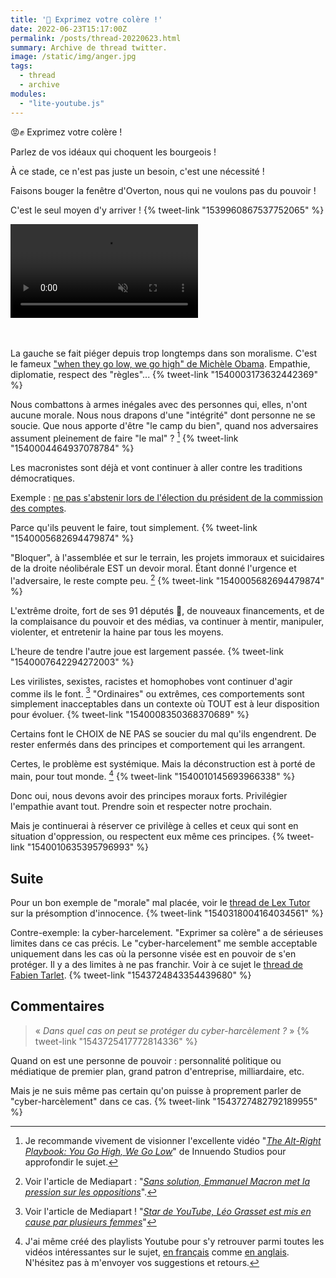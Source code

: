 ```yaml
---
title: '🧶 Exprimez votre colère !'
date: 2022-06-23T15:17:00Z
permalink: /posts/thread-20220623.html
summary: Archive de thread twitter.
image: /static/img/anger.jpg
tags:
  - thread
  - archive
modules:
  - "lite-youtube.js"
---
```


:rage::fist: Exprimez votre colère !

Parlez de vos idéaux qui choquent les bourgeois !

À ce stade, ce n'est pas juste un besoin, c'est une nécessité !

Faisons bouger la fenêtre d'Overton, nous qui ne voulons pas du pouvoir !

C'est le seul moyen d'y arriver !
{% tweet-link "1539960867537752065" %}

<video autoplay loop muted playsinline src="https://media.giphy.com/media/N7vysOmYh5sru/giphy.mp4"></video>

<br/><br/>
La gauche se fait piéger depuis trop longtemps dans son moralisme.
C'est le fameux ["when they go low, we go high" de Michèle Obama](https://time.com/5459984/michelle-obama-go-high/).
Empathie, diplomatie, respect des "règles"...
{% tweet-link "1540003173632442369" %}

Nous combattons à armes inégales avec des personnes qui, elles, n'ont aucune morale. Nous nous drapons d'une "intégrité" dont personne ne se soucie. Que nous apporte d'être "le camp du bien", quand nos adversaires assument pleinement de faire "le mal" ? [^1]
{% tweet-link "1540004464937078784" %}

Les macronistes sont déjà et vont continuer à aller contre les traditions démocratiques.

Exemple : [ne pas s'abstenir lors de l'élection du président de la commission des comptes](https://twitter.com/malopedia/status/1538944846362251275).

Parce qu'ils peuvent le faire, tout simplement.
{% tweet-link "1540005682694479874" %}

"Bloquer", à l'assemblée et sur le terrain, les projets immoraux et suicidaires de la droite néolibérale EST un devoir moral.
Étant donné l'urgence et l'adversaire, le reste compte peu. [^2]
{% tweet-link "1540005682694479874" %}

L'extrême droite, fort de ses 91 députés :nauseated_face:, de nouveaux financements, et de la complaisance du pouvoir et des médias, va continuer à mentir, manipuler, violenter, et entretenir la haine par tous les moyens.

L'heure de tendre l'autre joue est largement passée.
{% tweet-link "1540007642294272003" %}

Les virilistes, sexistes, racistes et homophobes vont continuer d'agir comme ils le font. [^3]
"Ordinaires" ou extrêmes, ces comportements sont simplement inacceptables dans un contexte où TOUT est à leur disposition pour évoluer.
{% tweet-link "1540008350368370689" %}

Certains font le CHOIX de NE PAS se soucier du mal qu'ils engendrent. De rester enfermés dans des principes et comportement qui les arrangent.

Certes, le problème est systémique.
Mais la déconstruction est à porté de main, pour tout monde. [^4]
{% tweet-link "1540010145693966338" %}

Donc oui, nous devons avoir des principes moraux forts. Privilégier l'empathie avant tout. Prendre soin et respecter notre prochain.

Mais je continuerai à réserver ce privilège à celles et ceux qui sont en situation d'oppression, ou respectent eux même ces principes.
{% tweet-link "1540010635395796993" %}

## Suite

Pour un bon exemple de "morale" mal placée, voir le [thread de Lex Tutor](https://twitter.com/NunyaFR/status/1540170226951921664) sur la présomption d'innocence.
{% tweet-link "1540318004164034561" %}

Contre-exemple: la cyber-harcelement. "Exprimer sa colère" a de sérieuses limites dans ce cas précis. Le "cyber-harcelement" me semble acceptable uniquement dans les cas où la personne visée est en pouvoir de s'en protéger. Il y a des limites à ne pas franchir. Voir à ce sujet le [thread de Fabien Tarlet](https://twitter.com/FTarlet/status/1543691923730452481).
{% tweet-link "1543724843354439680" %}


## Commentaires

> « _Dans quel cas on peut se protéger du cyber-harcèlement ?_ »
> {% tweet-link "1543725417772814336" %}

Quand on est une personne de pouvoir : personnalité politique ou médiatique de premier plan, grand patron d'entreprise, milliardaire, etc.

Mais je ne suis même pas certain qu'on puisse à proprement parler de "cyber-harcèlement" dans ce cas.
{% tweet-link "1543727482792189955" %}

[^1]: Je recommande vivement de visionner l'excellente vidéo "_[The Alt-Right Playbook: You Go High, We Go Low](https://www.youtube.com/watch?v=MAbab8aP4_A)_" de Innuendo Studios pour approfondir le sujet.
[^2]: Voir l'article de Mediapart : "_[Sans solution, Emmanuel Macron met la pression sur les oppositions](https://www.mediapart.fr/journal/france/220622/sans-solution-emmanuel-macron-met-la-pression-sur-les-oppositions)_".
[^3]: Voir l'article de Mediapart ! "_[Star de YouTube, Léo Grasset est mis en cause par plusieurs femmes](https://www.mediapart.fr/journal/france/230622/star-de-youtube-leo-grasset-est-mis-en-cause-par-plusieurs-femmes)_"
[^4]: J'ai même créé des playlists Youtube pour s'y retrouver parmi toutes les vidéos intéressantes sur le sujet, [en français](https://www.youtube.com/playlist?list=PLWuQZCRl-gzfQIaD_FDCC_0a-UYVkbjRR) comme [en anglais](https://www.youtube.com/playlist?list=PLWuQZCRl-gzfWs3WpFSxKFVSNAY4sfTjf). N'hésitez pas à m'envoyer vos suggestions et retours.



